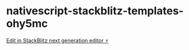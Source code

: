# nativescript-stackblitz-templates-ohy5mc

[Edit in StackBlitz next generation editor ⚡️](https://stackblitz.com/~/github.com/Helju/nativescript-stackblitz-templates-ohy5mc)